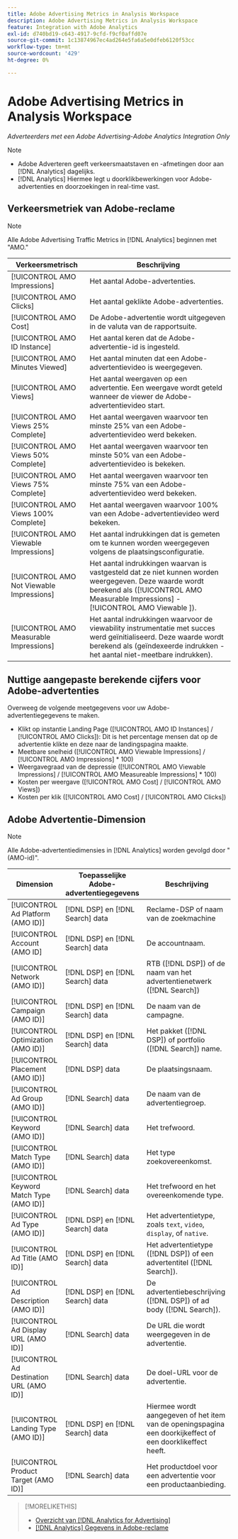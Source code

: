 ```yaml
---
title: Adobe Advertising Metrics in Analysis Workspace
description: Adobe Advertising Metrics in Analysis Workspace
feature: Integration with Adobe Analytics
exl-id: d740bd19-c643-4917-9cfd-f9cf0affd07e
source-git-commit: 1c13874967ec4ad264e5fa6a5e0dfeb6120f53cc
workflow-type: tm+mt
source-wordcount: '429'
ht-degree: 0%

---
```


# Adobe Advertising Metrics in Analysis Workspace

*Adverteerders met een Adobe Advertising-Adobe Analytics Integration Only*

>[!NOTE]
>
>* Adobe Adverteren geeft verkeersmaatstaven en -afmetingen door aan [!DNL Analytics] dagelijks.
>* [!DNL Analytics] Hiermee legt u doorklikbewerkingen voor Adobe-advertenties en doorzoekingen in real-time vast.


## Verkeersmetriek van Adobe-reclame

>[!NOTE]
>
>Alle Adobe Advertising Traffic Metrics in [!DNL Analytics] beginnen met &quot;AMO.&quot;

| Verkeersmetrisch | Beschrijving |
| -------------- | ----------- |
| [!UICONTROL AMO Impressions] | Het aantal Adobe-advertenties. |
| [!UICONTROL AMO Clicks] | Het aantal geklikte Adobe-advertenties. |
| [!UICONTROL AMO Cost] | De Adobe-advertentie wordt uitgegeven in de valuta van de rapportsuite. |
| [!UICONTROL AMO ID Instance] | Het aantal keren dat de Adobe-advertentie-id is ingesteld. |
| [!UICONTROL AMO Minutes Viewed] | Het aantal minuten dat een Adobe-advertentievideo is weergegeven. |
| [!UICONTROL AMO Views] | Het aantal weergaven op een advertentie. Een weergave wordt geteld wanneer de viewer de Adobe-advertentievideo start. |
| [!UICONTROL AMO Views 25% Complete] | Het aantal weergaven waarvoor ten minste 25% van een Adobe-advertentievideo werd bekeken. |
| [!UICONTROL AMO Views 50% Complete] | Het aantal weergaven waarvoor ten minste 50% van een Adobe-advertentievideo is bekeken. |
| [!UICONTROL AMO Views 75% Complete] | Het aantal weergaven waarvoor ten minste 75% van een Adobe-advertentievideo werd bekeken. |
| [!UICONTROL AMO Views 100% Complete] | Het aantal weergaven waarvoor 100% van een Adobe-advertentievideo werd bekeken. |
| [!UICONTROL AMO Viewable Impressions] | Het aantal indrukkingen dat is gemeten om te kunnen worden weergegeven volgens de plaatsingsconfiguratie. |
| [!UICONTROL AMO Not Viewable Impressions] | Het aantal indrukkingen waarvan is vastgesteld dat ze niet kunnen worden weergegeven. Deze waarde wordt berekend als ([!UICONTROL AMO Measurable Impressions] - [!UICONTROL AMO Viewable ]). |
| [!UICONTROL AMO Measurable Impressions] | Het aantal indrukkingen waarvoor de viewability instrumentatie met succes werd geïnitialiseerd. Deze waarde wordt berekend als (geïndexeerde indrukken - het aantal niet-meetbare indrukken). |

## Nuttige aangepaste berekende cijfers voor Adobe-advertenties

Overweeg de volgende meetgegevens voor uw Adobe-advertentiegegevens te maken.

* Klikt op instantie Landing Page ([!UICONTROL AMO ID Instances] / [!UICONTROL AMO Clicks]): Dit is het percentage mensen dat op de advertentie klikte en deze naar de landingspagina maakte.
* Meetbare snelheid ([!UICONTROL AMO Viewable Impressions] / [!UICONTROL AMO Impressions] * 100)
* Weergavegraad van de depressie ([!UICONTROL AMO Viewable Impressions] / [!UICONTROL AMO Measureable Impressions] * 100)
* Kosten per weergave ([!UICONTROL AMO Cost] / [!UICONTROL AMO Views])
* Kosten per klik ([!UICONTROL AMO Cost] / [!UICONTROL AMO Clicks])

## Adobe Advertentie-Dimension

>[!NOTE]
>
>Alle Adobe-advertentiedimensies in [!DNL Analytics] worden gevolgd door &quot;(AMO-id)&quot;.

| Dimension | Toepasselijke Adobe-advertentiegegevens | Beschrijving |
| ----------- | ---------- | ---------- |
| [!UICONTROL Ad Platform (AMO ID)] | [!DNL DSP] en [!DNL Search] data | Reclame-DSP of naam van de zoekmachine |
| [!UICONTROL Account (AMO ID] | [!DNL DSP] en [!DNL Search] data | De accountnaam. |
| [!UICONTROL Network (AMO ID)] | [!DNL DSP] en [!DNL Search] data | RTB ([!DNL DSP]) of de naam van het advertentienetwerk ([!DNL Search]) |
| [!UICONTROL Campaign (AMO ID)] | [!DNL DSP] en [!DNL Search] data | De naam van de campagne. |
| [!UICONTROL Optimization (AMO ID)] | [!DNL DSP] en [!DNL Search] data | Het pakket ([!DNL DSP]) of portfolio ([!DNL Search]) name. |
| [!UICONTROL Placement (AMO ID)] | [!DNL DSP] data | De plaatsingsnaam. |
| [!UICONTROL Ad Group (AMO ID)] | [!DNL Search] data | De naam van de advertentiegroep. |
| [!UICONTROL Keyword (AMO ID)] | [!DNL Search] data | Het trefwoord. |
| [!UICONTROL Match Type (AMO ID)] | [!DNL Search] data | Het type zoekovereenkomst. |
| [!UICONTROL Keyword Match Type (AMO ID)] | [!DNL Search] data | Het trefwoord en het overeenkomende type. |
| [!UICONTROL Ad Type (AMO ID)] | [!DNL DSP] en [!DNL Search] data | Het advertentietype, zoals `text`, `video`, `display`, of `native`. |
| [!UICONTROL Ad Title (AMO ID)] | [!DNL DSP] en [!DNL Search] data | Het advertentietype ([!DNL DSP]) of een advertentitel ([!DNL Search]). |
| [!UICONTROL Ad Description (AMO ID)] | [!DNL DSP] en [!DNL Search] data | De advertentiebeschrijving ([!DNL DSP]) of ad body ([!DNL Search]). |
| [!UICONTROL Ad Display URL (AMO ID)] | [!DNL Search] data | De URL die wordt weergegeven in de advertentie. |
| [!UICONTROL Ad Destination URL (AMO ID)] | [!DNL Search] data | De doel-URL voor de advertentie. |
| [!UICONTROL Landing Type (AMO ID)] | [!DNL DSP] en [!DNL Search] data | Hiermee wordt aangegeven of het item van de openingspagina een doorkijkeffect of een doorklikeffect heeft. |
| [!UICONTROL Product Target (AMO ID)] | [!DNL Search] data | Het productdoel voor een advertentie voor een productaanbieding. |

>[!MORELIKETHIS]
>
>* [Overzicht van [!DNL Analytics for Advertising]](overview.md)
>* [[!DNL Analytics] Gegevens in Adobe-reclame](/help/integrations/analytics/analytics-data-in-advertising.md)

